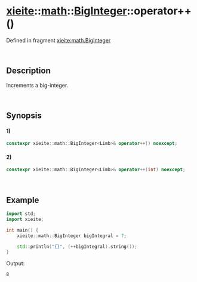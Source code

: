 # [xieite](../../../../../xieite.md)\:\:[math](../../../../../math.md)\:\:[BigInteger<Limb>](../../../../big_integer.md)\:\:operator++\(\)
Defined in fragment [xieite:math.BigInteger](../../../../../../../src/math/big_integer.cpp)

&nbsp;

## Description
Increments a big-integer.

&nbsp;

## Synopsis
#### 1)
```cpp
constexpr xieite::math::BigInteger<Limb>& operator++() noexcept;
```
#### 2)
```cpp
constexpr xieite::math::BigInteger<Limb>& operator++(int) noexcept;
```

&nbsp;

## Example
```cpp
import std;
import xieite;

int main() {
    xieite::math::BigInteger bigIntegral = 7;

    std::println("{}", (++bigIntegral).string());
}
```
Output:
```
8
```
